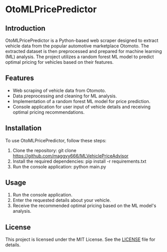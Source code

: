 # OtoMLPricePredictor

## Introduction
OtoMLPricePredictor is a Python-based web scraper designed to extract vehicle data from the popular automotive marketplace Otomoto. The extracted dataset is then preprocessed and prepared for machine learning (ML) analysis. The project utilizes a random forest ML model to predict optimal pricing for vehicles based on their features.

## Features
- Web scraping of vehicle data from Otomoto.
- Data preprocessing and cleaning for ML analysis.
- Implementation of a random forest ML model for price prediction.
- Console application for user input of vehicle details and receiving optimal pricing recommendations.

## Installation
To use OtoMLPricePredictor, follow these steps:

1. Clone the repository:
git clone https://github.com/maggyy666/MLVehiclePriceAdvisor
2. Install the required dependencies:
pip install -r requirements.txt
3. Run the console application:
python main.py

## Usage
1. Run the console application.
2. Enter the requested details about your vehicle.
3. Receive the recommended optimal pricing based on the ML model's analysis.

## License
This project is licensed under the MIT License. See the [LICENSE](LICENSE) file for details.
